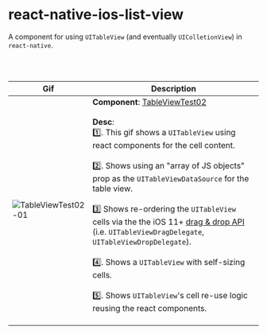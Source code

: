 # react-native-ios-list-view

A component for using `UITableView` (and eventually `UIColletionView`) in `react-native`.

<br><br>

| Gif                                                    | Description                                                  |
| ------------------------------------------------------ | ------------------------------------------------------------ |
| ![TableViewTest02-01](./assets/TableViewTest02-01.gif) | **Component**: [TableViewTest02](example/src/examples/TableViewTest02/TableViewTest02.tsx)<br><br>**Desc**:<br>1️⃣. This gif shows a `UITableView` using react components for the cell content.<br><br>2️⃣. Shows using an "array of JS objects" prop as the `UITableViewDataSource` for the table view.<br><br>3️⃣  Shows re-ordering the `UITableView` cells via the the iOS 11+  [drag & drop API](https://developer.apple.com/documentation/uikit/drag_and_drop) (i.e. `UITableViewDragDelegate`, `UITableViewDropDelegate`).<br><br>4️⃣. Shows a `UITableView` with self-sizing cells.<br><br>5️⃣. Shows `UITableView`'s cell re-use logic reusing the react components.<br><br> |

